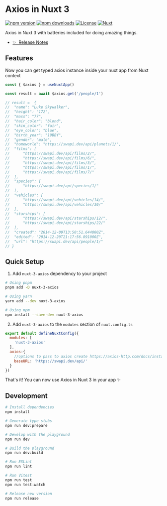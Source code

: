 # Axios in Nuxt 3

[![npm version][npm-version-src]][npm-version-href]
[![npm downloads][npm-downloads-src]][npm-downloads-href]
[![License][license-src]][license-href]
[![Nuxt][nuxt-src]][nuxt-href]

Axios in Nuxt 3 with batteries included for doing amazing things.

- [✨ &nbsp;Release Notes](/CHANGELOG.md)
<!-- - [🏀 Online playground](https://stackblitz.com/github/your-org/nuxt-3-axios?file=playground%2Fapp.vue) -->
<!-- - [📖 &nbsp;Documentation](https://example.com) -->

## Features


Now you can get typed axios instance inside your nuxt app from Nuxt context

```js
const { $axios } = useNuxtApp() 

const result = await $axios.get('/people/1')

// result =  {
// 	"name": "Luke Skywalker",
// 	"height": "172",
// 	"mass": "77",
// 	"hair_color": "blond",
// 	"skin_color": "fair",
// 	"eye_color": "blue",
// 	"birth_year": "19BBY",
// 	"gender": "male",
// 	"homeworld": "https://swapi.dev/api/planets/1/",
// 	"films": [
// 		"https://swapi.dev/api/films/2/",
// 		"https://swapi.dev/api/films/6/",
// 		"https://swapi.dev/api/films/3/",
// 		"https://swapi.dev/api/films/1/",
// 		"https://swapi.dev/api/films/7/"
// 	],
// 	"species": [
// 		"https://swapi.dev/api/species/1/"
// 	],
// 	"vehicles": [
// 		"https://swapi.dev/api/vehicles/14/",
// 		"https://swapi.dev/api/vehicles/30/"
// 	],
// 	"starships": [
// 		"https://swapi.dev/api/starships/12/",
// 		"https://swapi.dev/api/starships/22/"
// 	],
// 	"created": "2014-12-09T13:50:51.644000Z",
// 	"edited": "2014-12-20T21:17:56.891000Z",
// 	"url": "https://swapi.dev/api/people/1/"
// }

```

## Quick Setup

1. Add `nuxt-3-axios` dependency to your project

```bash
# Using pnpm
pnpm add -D nuxt-3-axios

# Using yarn
yarn add --dev nuxt-3-axios

# Using npm
npm install --save-dev nuxt-3-axios
```

2. Add `nuxt-3-axios` to the `modules` section of `nuxt.config.ts`

```js
export default defineNuxtConfig({
  modules: [
    'nuxt-3-axios'
  ],
  axios:{
    //options to pass to axios create https://axios-http.com/docs/instance
    baseURL: 'https://swapi.dev/api/'
  }
})
```

That's it! You can now use Axios in Nuxt 3 in your app ✨

## Development

```bash
# Install dependencies
npm install

# Generate type stubs
npm run dev:prepare

# Develop with the playground
npm run dev

# Build the playground
npm run dev:build

# Run ESLint
npm run lint

# Run Vitest
npm run test
npm run test:watch

# Release new version
npm run release
```

<!-- Badges -->
[npm-version-src]: https://img.shields.io/npm/v/nuxt-3-axios/latest.svg?style=flat&colorA=18181B&colorB=28CF8D
[npm-version-href]: https://npmjs.com/package/nuxt-3-axios

[npm-downloads-src]: https://img.shields.io/npm/dm/nuxt-3-axios.svg?style=flat&colorA=18181B&colorB=28CF8D
[npm-downloads-href]: https://npmjs.com/package/nuxt-3-axios

[license-src]: https://img.shields.io/npm/l/nuxt-3-axios.svg?style=flat&colorA=18181B&colorB=28CF8D
[license-href]: https://npmjs.com/package/nuxt-3-axios

[nuxt-src]: https://img.shields.io/badge/Nuxt-18181B?logo=nuxt.js
[nuxt-href]: https://nuxt.com
